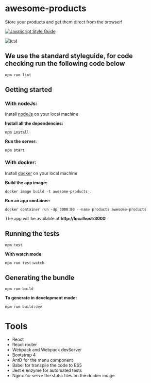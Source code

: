 # awesome-products
Store your products and get them direct from the browser!

[![JavaScript Style Guide](https://cdn.rawgit.com/standard/standard/master/badge.svg)](https://github.com/standard/standard)

[![jest](https://facebook.github.io/jest/img/jest-badge.svg)](https://github.com/facebook/jest)

## We use the standard styleguide, for code checking run the following code below

```
npm run lint
```

## Getting started

### With nodeJs:
Install [nodeJs](http://nodejs.org/en/download/) on your local machine

**Install all the dependencies:**
```
npm install
```

**Run the server:**
```
npm start
```

### With docker:
Install [docker](https://www.docker.com/get-docker/) on your local machine

**Build the app image:**
```
docker image build -t awesome-products .
```

**Run an app container:**
```
docker container run -dp 3000:80 --name products awesome-products
```

The app will be available at **http://localhost:3000**

## Running the tests

```
npm test
```

**With watch mode**

```
npm run test:watch
```

## Generating the bundle

```
npm run build
```

**To generate in development mode:**

```
npm run build:dev
```

# Tools
- React
- React router
- Webpack and Webpack devServer
- Bootstrap 4
- AntD for the menu component
- Babel for transpile the code to ES5
- Jest e enzyme for automated tests
- Nginx for serve the static files on the docker image
